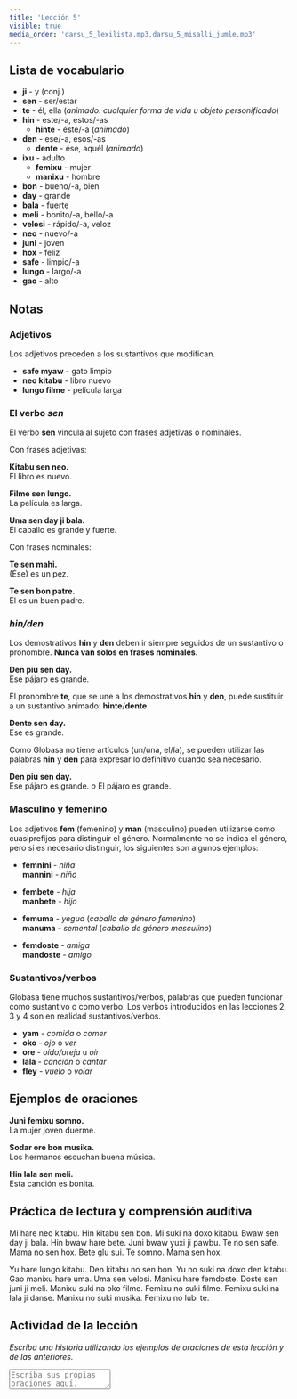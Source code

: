 ```yaml
---
title: 'Lección 5'
visible: true
media_order: 'darsu_5_lexilista.mp3,darsu_5_misalli_jumle.mp3'
---
```


## Lista de vocabulario

* **ji** - y (conj.)
* **sen** - ser/estar
* **te** - él, ella (_animado: cualquier forma de vida u objeto
personificado_)
* **hin** - este/-a, estos/-as
  * **hinte** - éste/-a (_animado_)
* **den** - ese/-a, esos/-as
  * **dente** - ése, aquél (_animado_)
* **ixu** - adulto  
  * **femixu** - mujer  
  * **manixu** - hombre
* **bon** - bueno/-a, bien
* **day** - grande
* **bala** - fuerte
* **meli** - bonito/-a, bello/-a
* **velosi** - rápido/-a, veloz
* **neo** - nuevo/-a
* **juni** - joven
* **hox** - feliz
* **safe** - limpio/-a
* **lungo** - largo/-a
* **gao** - alto

## Notas

### Adjetivos

Los adjetivos preceden a los sustantivos que modifican.

* **safe myaw** - gato limpio
* **neo kitabu** - libro nuevo
* **lungo filme** - película larga

### El verbo _sen_

El verbo **sen** vincula al sujeto con frases adjetivas o nominales.

Con frases adjetivas:

**Kitabu sen neo.**  
El libro es nuevo.

**Filme sen lungo.**   
La película es larga.

**Uma sen day ji bala.**  
El caballo es grande y fuerte.

Con frases nominales:

**Te sen mahi.**  
(Ése) es un pez.

**Te sen bon patre.**  
Él es un buen padre.

### _hin/den_

Los demostrativos **hin** y **den** deben ir siempre seguidos de un sustantivo o pronombre. **Nunca van solos en frases nominales.**

**Den piu sen day.**  
Ese pájaro es grande.

El pronombre **te**, que se une a los demostrativos **hin** y **den**, puede sustituir a un sustantivo animado: **hinte**/**dente**.

**Dente sen day.**  
Ése es grande.

Como Globasa no tiene artículos (un/una, el/la), se pueden utilizar las palabras **hin** y **den** para expresar lo definitivo cuando sea necesario.

**Den piu sen day.**  
Ese pájaro es grande. _o_ El pájaro es grande.
 
### Masculino y femenino

Los adjetivos **fem** (femenino) y **man** (masculino) pueden utilizarse como cuasiprefijos para distinguir el género. Normalmente no se indica el género, pero si es necesario distinguir, los siguientes son algunos ejemplos:

* **femnini** - _niña_  
**mannini** - _niño_

* **fembete** - _hija_  
**manbete** - _hijo_

* **femuma** - _yegua_ (_caballo de género femenino_)  
**manuma** - _semental_ (_caballo de género masculino_)

* **femdoste** - _amiga_  
**mandoste** - _amigo_ 

### Sustantivos/verbos

Globasa tiene muchos sustantivos/verbos, palabras que pueden funcionar como sustantivo o como verbo. Los verbos introducidos en las lecciones 2, 3 y 4 son en realidad sustantivos/verbos.

* **yam** - _comida_ o _comer_
* **oko** - _ojo_ o _ver_
* **ore** - _oído/oreja_ u _oír_
* **lala** -  _canción_ o _cantar_
* **fley** - _vuelo_ o _volar_

## Ejemplos de oraciones

**Juni femixu somno.**  
La mujer joven duerme.

**Sodar ore bon musika.**  
Los hermanos escuchan buena música.

**Hin lala sen meli.**  
Esta canción es bonita.

## Práctica de lectura y comprensión auditiva

Mi hare neo kitabu. Hin kitabu sen bon. Mi suki na doxo kitabu. Bwaw sen day ji bala. Hin bwaw hare bete. Juni bwaw yuxi ji pawbu. Te no sen safe. Mama no sen hox. Bete glu sui. Te somno. Mama sen hox. 

Yu hare lungo kitabu. Den kitabu no sen bon. Yu no suki na doxo den kitabu. Gao manixu hare uma. Uma sen velosi. Manixu hare femdoste. Doste sen juni ji meli. Manixu suki na oko filme. Femixu no suki filme. Femixu suki na lala ji danse. Manixu no suki musika. Femixu no lubi te.

## Actividad de la lección

_Escriba una historia utilizando los ejemplos de oraciones de esta lección y de las anteriores._

<textarea width="100%" spellcheck="false" placeholder="Escriba sus propias oraciones aquí."></textarea>